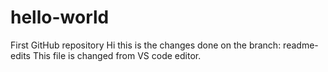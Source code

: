 # hello-world
First GitHub repository
Hi this is the changes done on the branch: readme-edits
This file is changed from VS code editor.